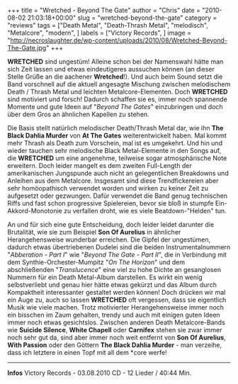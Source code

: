 +++
title = "Wretched - Beyond The Gate"
author = "Chris"
date = "2010-08-02 21:03:18+00:00"
slug = "wretched-beyond-the-gate"
category = "reviews"
tags = ["Death Metal", "Death-Thrash Metal", "melodisch", "Metalcore", "modern", ]
labels = ["Victory Records", ]
image = "http://necroslaughter.de/wp-content/uploads/2010/08/Wretched-Beyond-The-Gate.jpg"
+++

**WRETCHED** sind ungestüm! Alleine schon bei der Namenswahl hätte man sich Zeit lassen und etwas eindeutigeres aussuchen können (an dieser Stelle Grüße an die aachener **Wretched**!). Und auch beim Sound setzt die Band vorschnell auf die aktuell angesagte Mischung zwischen melodischem Death / Thrash Metal und leichten Metalcore-Elementen. Doch **WRETCHED** sind motiviert und forsch! Dadurch schaffen sie es, immer noch spannende Momente und gute Ideen auf "_Beyond The Gates_" einzubringen und doch über dem Gros an ähnlichen Kapellen zu stehen.

Die Basis stellt natürlich melodischer Death/Thrash Metal dar, wie ihn **The Black Dahlia Murder** von **At The Gates** weiterentwickelt haben. Mal kommt mehr Thrash als Death zum Vorschein, mal ist es umgekehrt. Und hin und wieder tauchen sehr melodische Black Metal-Elemente in den Songs auf, die **WRETCHED** um eine angenehme, teilweise sogar atmosphärische Note erweitern. Doch leider mangelt es dem zweiten Full-Length der amerikanischen Jungspunde auch nicht an gelegentlichen Breakdowns und Anleihen aus dem Metalcore. Insgesamt sind diese Trendfickereien aber sehr homöopathisch verwendet worden und wirken zu keiner Zeit zu aufgesetzt oder gezwungen. Dafür verwendet die Band genug technischen Riffs und fast schon progressive Spielereien, bevor sie bloß in stumpfe Ein-Akkord-Monotonie zu verfallen droht, wie es viele Beatdown-"Helden" tun.

An und für sich eine gute Entscheidung, doch leider leidet darunter die Brutalität, wie sie zum Beispiel **Son Of Aurelius** in ähnlicher Herangehensweise wunderbar erreichen. Die Gipfel der ungestümen, dadurch etwas übertriebenen Dudelei sind die beiden Instrumentalnummern "_Abberation - Part I_" wie "_Beyond The Gate - Part II_", die in Verbindung mit dem Synthie-Orchester-Mumpitz "_On The Horizon_" und dem abschließenden "_Translucence_" eine viel zu hohe Dichte an gesanglosen Nummern für ein Death Metal-Album darstellen. Es wirkt ein wenig selbstverliebt und genau hier hätte etwas gekürzt und das Album durch Kompaktheit interessanter gestaltet werden können! Doch drücken wir mal ein Auge zu, auch so lassen **WRETCHED** oft vergessen, dass sie eigentlich Musik wie viele machen. Trotz motivierter Herangehensweise immer noch ein bisschen im Zaum gehalten, trendy und auch mit einigen guten Ideen immer noch etwas gesichtslos. Zwischen anderen Death Metalcore-Bands wie **Suicide Silence**, **White Chapell** oder **Carnifex** stehen sie zwar immer noch sehr gut da, sind aber immer noch weit entfernt von **Son Of Aurelius**, **With Passion** oder den Göttern **The Black Dahlia Murder** - man verzeihe, dass ich letztere in einen Topf mit all dem *core werfe!





---
**Infos**
Victory Records - 03.08.2010
CD - 12 Lieder / 40:44 Min.
